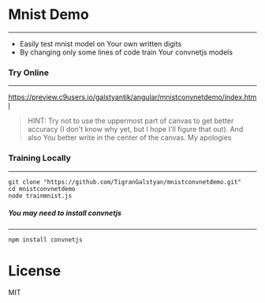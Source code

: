 # Mnist Demo
---
- Easily test mnist model on Your own written digits
- By changing only some lines of code train Your convnetjs models

### Try Online
---

https://preview.c9users.io/galstyantik/angular/mnistconvnetdemo/index.html

> HINT: Try not to use the uppermost part of canvas to get better accuracy (I don't know why yet, but I hope I'll figure that out). And also You better write in the center of the canvas. My apologies

### Training Locally
---
	git clone "https://github.com/TigranGalstyan/mnistconvnetdemo.git"
	cd mnistconvnetdemo
	node trainmnist.js

##### You may need to install convnetjs
---
	npm install convnetjs

# License

MIT
